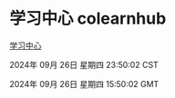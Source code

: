 # 学习中心 colearnhub
[学习中心](http://219.139.198.207:56308/colearnhub/)

2024年 09月 26日 星期四 23:50:02 CST

2024年 09月 26日 星期四 15:50:02 GMT

